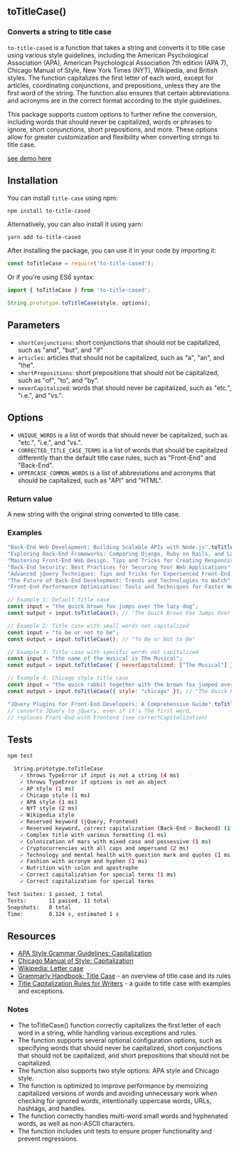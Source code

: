 ## toTitleCase()
### Converts a string to title case

`to-title-cased` is a function that takes a string and converts it to title case using various style guidelines, including the American Psychological Association (APA), American Psychological Association 7th edition (APA 7), Chicago Manual of Style, New York Times (NYT), Wikipedia, and British styles. The function capitalizes the first letter of each word, except for articles, coordinating conjunctions, and prepositions, unless they are the first word of the string. The function also ensures that certain abbreviations and acronyms are in the correct format according to the style guidelines.

This package supports custom options to further refine the conversion, including words that should never be capitalized, words or phrases to ignore, short conjunctions, short prepositions, and more. These options allow for greater customization and flexibility when converting strings to title case.

[see demo here](https://codepen.io/danielhaim/pen/wvEqvQP)

## Installation

You can install `title-case` using npm:

```bash
npm install to-title-cased
```

Alternatively, you can also install it using yarn:

```yarn
yarn add to-title-cased
```

After installing the package, you can use it in your code by importing it:

```javascript
const toTitleCase = require('to-title-cased');
```

Or if you're using ES6 syntax:

```javascript
import { toTitleCase } from 'to-title-cased';
```

```javascript
String.prototype.toTitleCase(style, options);
```

## Parameters
- `shortConjunctions`: short conjunctions that should not be capitalized, such as "and", "but", and "if"
- `articles`: articles that should not be capitalized, such as "a", "an", and "the".
- `shortPrepositions`: short prepositions that should not be capitalized, such as "of", "to", and "by".
- `neverCapitalized`: words that should never be capitalized, such as "etc.", "i.e.", and "vs.".

## Options

- `UNIQUE_WORDS` is a list of words that should never be capitalized, such as "etc.", "i.e.", and "vs.".
- `CORRECTED_TITLE_CASE_TERMS` is a list of words that should be capitalized differently than the default title case rules, such as "Front-End" and "Back-End".
- `UPPERCASE_COMMON_WORDS` is a list of abbreviations and acronyms that should be capitalized, such as "API" and "HTML".

### Return value
A new string with the original string converted to title case.

### Examples

```javascript
"Back-End Web Development: Building Scalable APIs with Node.js".toTitleCase();
"Exploring Back-End Frameworks: Comparing Django, Ruby on Rails, and Laravel".toTitleCase({ style: 'chicago' });
"Mastering Front-End Web Design: Tips and Tricks for Creating Responsive Layouts".toTitleCase({ style: 'nyt' });
"Back-End Security: Best Practices for Securing Your Web Applications".toTitleCase({ style: 'wikipedia' });
"Advanced jQuery Techniques: Tips and Tricks for Experienced Front-End Developers".toTitleCase({ style: 'british' });
"The Future of Back-End Development: Trends and Technologies to Watch".toTitleCase({ style: 'ap' });
"Front-End Performance Optimization: Tools and Techniques for Faster Websites".toTitleCase({ style: 'apa' });
```

```javascript
// Example 1: Default title case
const input = "the quick brown fox jumps over the lazy dog";
const output = input.toTitleCase(); // "The Quick Brown Fox Jumps Over the Lazy Dog"
```

```javascript
// Example 2: Title case with small words not capitalized
const input = "to be or not to be";
const output = input.toTitleCase(); // "To Be or Not to Be"
```

```javascript
// Example 3: Title case with specific words not capitalized
const input = "the name of the musical is The Musical";
const output = input.toTitleCase( { neverCapitalized: ["The Musical"] }); // "The Name of the Musical Is The Musical"
```

```javascript
// Example 4: Chicago style title case
const input = "the quick rabbit together with the brown fox jumped over the dog";
const output = input.toTitleCase({ style: "chicago" }); // "The Quick Rabbit Together with the Brown Fox Jumped Over the Dog"
```

```javascript
"JQuery Plugins for Front-End Developers: A Comprehensive Guide".toTitleCase({ style: 'apa' });
// converts JQuery to jQuery, even if it's the first word, 
// replaces Front-End with Frontend (see correctCapitalization)
```

## Tests

```bash
npm test
```

```bash
  String.prototype.toTitleCase
    ✓ throws TypeError if input is not a string (4 ms)
    ✓ throws TypeError if options is not an object
    ✓ AP style (1 ms)
    ✓ Chicago style (1 ms)
    ✓ APA style (1 ms)
    ✓ NYT style (2 ms)
    ✓ Wikipedia style
    ✓ Reserved keyword (jQuery, Frontend)
    ✓ Reserved keyword, correct capitalization (Back-End > Backend) (1 ms)
    ✓ Complex title with various formatting (1 ms)
    ✓ Colonization of mars with mixed case and possessive (1 ms)
    ✓ Cryptocurrencies with all caps and ampersand (2 ms)
    ✓ Technology and mental health with question mark and quotes (1 ms)
    ✓ Fashion with acronym and hyphen (1 ms)
    ✓ Nutrition with colon and apostrophe
    ✓ Correct capitalization for special terms (1 ms)
    ✓ Correct capitalization for special terms

Test Suites: 1 passed, 1 total
Tests:       11 passed, 11 total
Snapshots:   0 total
Time:        0.124 s, estimated 1 s
```

## Resources

- [APA Style Grammar Guidelines: Capitalization](https://apastyle.apa.org/style-grammar-guidelines/capitalization/title-case)
- [Chicago Manual of Style: Capitalization](https://chat.openai.com/chat/643828ec-d4b5-4f21-b035-62946dd2cec3#:~:text=Chicago%20Manual%20of%20Style%3A%20Capitalization)
- [Wikipedia: Letter case](https://chat.openai.com/chat/643828ec-d4b5-4f21-b035-62946dd2cec3#:~:text=Wikipedia%3A%20Letter%20case)
- [Grammarly Handbook: Title Case](https://www.grammarly.com/blog/title-case/) - an overview of title case and its rules
- [Title Capitalization Rules for Writers](https://www.scribendi.com/advice/title_capitalization_rules.en.html) - a guide to title case with examples and exceptions.

### Notes

- The toTitleCase() function correctly capitalizes the first letter of each word in a string, while handling various exceptions and rules.
- The function supports several optional configuration options, such as specifying words that should never be capitalized, short conjunctions that should not be capitalized, and short prepositions that should not be capitalized.
- The function also supports two style options: APA style and Chicago style.
- The function is optimized to improve performance by memoizing capitalized versions of words and avoiding unnecessary work when checking for ignored words, intentionally uppercase words, URLs, hashtags, and handles.
- The function correctly handles multi-word small words and hyphenated words, as well as non-ASCII characters.
- The function includes unit tests to ensure proper functionality and prevent regressions.
